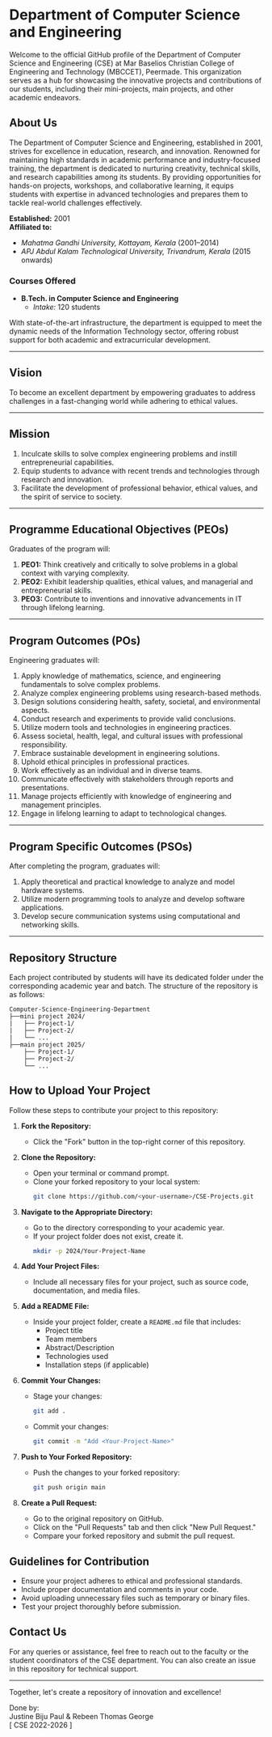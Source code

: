 # Department of Computer Science and Engineering

Welcome to the official GitHub profile of the Department of Computer Science and Engineering (CSE) at Mar Baselios Christian College of Engineering and Technology (MBCCET), Peermade. This organization serves as a hub for showcasing the innovative projects and contributions of our students, including their mini-projects, main projects, and other academic endeavors.

## About Us

The Department of Computer Science and Engineering, established in 2001, strives for excellence in education, research, and innovation. Renowned for maintaining high standards in academic performance and industry-focused training, the department is dedicated to nurturing creativity, technical skills, and research capabilities among its students. By providing opportunities for hands-on projects, workshops, and collaborative learning, it equips students with expertise in advanced technologies and prepares them to tackle real-world challenges effectively.

**Established:** 2001  
**Affiliated to:**  
- *Mahatma Gandhi University, Kottayam, Kerala* (2001–2014)  
- *APJ Abdul Kalam Technological University, Trivandrum, Kerala* (2015 onwards)  

### **Courses Offered**  
- **B.Tech. in Computer Science and Engineering**  
  - *Intake:* 120 students
    
With state-of-the-art infrastructure, the department is equipped to meet the dynamic needs of the Information Technology sector, offering robust support for both academic and extracurricular development.

---

## **Vision**  
To become an excellent department by empowering graduates to address challenges in a fast-changing world while adhering to ethical values.

---

## **Mission**  
1. Inculcate skills to solve complex engineering problems and instill entrepreneurial capabilities.  
2. Equip students to advance with recent trends and technologies through research and innovation.  
3. Facilitate the development of professional behavior, ethical values, and the spirit of service to society.

---

## **Programme Educational Objectives (PEOs)**  
Graduates of the program will:  
1. **PEO1:** Think creatively and critically to solve problems in a global context with varying complexity.  
2. **PEO2:** Exhibit leadership qualities, ethical values, and managerial and entrepreneurial skills.  
3. **PEO3:** Contribute to inventions and innovative advancements in IT through lifelong learning.  

---

## **Program Outcomes (POs)**  
Engineering graduates will:  
1. Apply knowledge of mathematics, science, and engineering fundamentals to solve complex problems.  
2. Analyze complex engineering problems using research-based methods.  
3. Design solutions considering health, safety, societal, and environmental aspects.  
4. Conduct research and experiments to provide valid conclusions.  
5. Utilize modern tools and technologies in engineering practices.  
6. Assess societal, health, legal, and cultural issues with professional responsibility.  
7. Embrace sustainable development in engineering solutions.  
8. Uphold ethical principles in professional practices.  
9. Work effectively as an individual and in diverse teams.  
10. Communicate effectively with stakeholders through reports and presentations.  
11. Manage projects efficiently with knowledge of engineering and management principles.  
12. Engage in lifelong learning to adapt to technological changes.

---

## **Program Specific Outcomes (PSOs)**  
After completing the program, graduates will:  
1. Apply theoretical and practical knowledge to analyze and model hardware systems.  
2. Utilize modern programming tools to analyze and develop software applications.  
3. Develop secure communication systems using computational and networking skills.  

---


## Repository Structure

Each project contributed by students will have its dedicated folder under the corresponding academic year and batch. The structure of the repository is as follows:

```
Computer-Science-Engineering-Department
├──mini project 2024/
|   ├── Project-1/
|   ├── Project-2/
|   └── ...
├──main project 2025/
    ├── Project-1/
    ├── Project-2/
    └── ...
```

## How to Upload Your Project

Follow these steps to contribute your project to this repository:

1. **Fork the Repository:**

   - Click the "Fork" button in the top-right corner of this repository.

2. **Clone the Repository:**

   - Open your terminal or command prompt.
   - Clone your forked repository to your local system:
     ```bash
     git clone https://github.com/<your-username>/CSE-Projects.git
     ```

3. **Navigate to the Appropriate Directory:**

   - Go to the directory corresponding to your academic year.
   - If your project folder does not exist, create it.
     ```bash
     mkdir -p 2024/Your-Project-Name
     ```

4. **Add Your Project Files:**

   - Include all necessary files for your project, such as source code, documentation, and media files.

5. **Add a README File:**

   - Inside your project folder, create a `README.md` file that includes:
     - Project title
     - Team members
     - Abstract/Description
     - Technologies used
     - Installation steps (if applicable)

6. **Commit Your Changes:**

   - Stage your changes:
     ```bash
     git add .
     ```
   - Commit your changes:
     ```bash
     git commit -m "Add <Your-Project-Name>"
     ```

7. **Push to Your Forked Repository:**

   - Push the changes to your forked repository:
     ```bash
     git push origin main
     ```

8. **Create a Pull Request:**

   - Go to the original repository on GitHub.
   - Click on the "Pull Requests" tab and then click "New Pull Request."
   - Compare your forked repository and submit the pull request.

## Guidelines for Contribution

- Ensure your project adheres to ethical and professional standards.
- Include proper documentation and comments in your code.
- Avoid uploading unnecessary files such as temporary or binary files.
- Test your project thoroughly before submission.

## Contact Us

For any queries or assistance, feel free to reach out to the faculty or the student coordinators of the CSE department. You can also create an issue in this repository for technical support.

---

Together, let's create a repository of innovation and excellence!






Done by:\
Justine Biju Paul & Rebeen Thomas George\
[ CSE 2022-2026 ]

